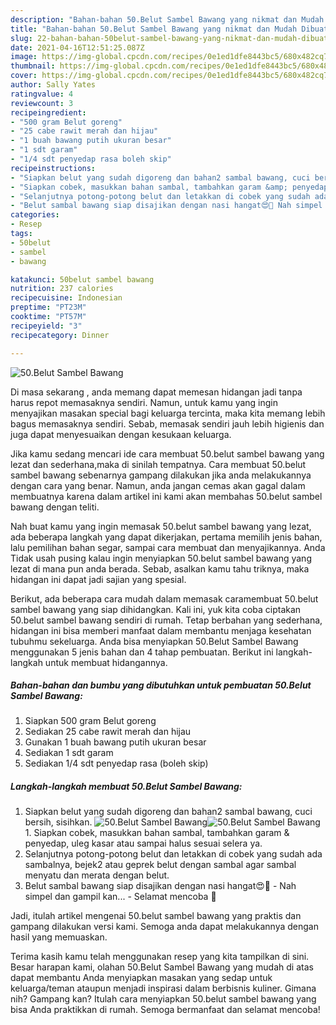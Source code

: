 ```yaml
---
description: "Bahan-bahan 50.Belut Sambel Bawang yang nikmat dan Mudah Dibuat"
title: "Bahan-bahan 50.Belut Sambel Bawang yang nikmat dan Mudah Dibuat"
slug: 22-bahan-bahan-50belut-sambel-bawang-yang-nikmat-dan-mudah-dibuat
date: 2021-04-16T12:51:25.087Z
image: https://img-global.cpcdn.com/recipes/0e1ed1dfe8443bc5/680x482cq70/50belut-sambel-bawang-foto-resep-utama.jpg
thumbnail: https://img-global.cpcdn.com/recipes/0e1ed1dfe8443bc5/680x482cq70/50belut-sambel-bawang-foto-resep-utama.jpg
cover: https://img-global.cpcdn.com/recipes/0e1ed1dfe8443bc5/680x482cq70/50belut-sambel-bawang-foto-resep-utama.jpg
author: Sally Yates
ratingvalue: 4
reviewcount: 3
recipeingredient:
- "500 gram Belut goreng"
- "25 cabe rawit merah dan hijau"
- "1 buah bawang putih ukuran besar"
- "1 sdt garam"
- "1/4 sdt penyedap rasa boleh skip"
recipeinstructions:
- "Siapkan belut yang sudah digoreng dan bahan2 sambal bawang, cuci bersih, sisihkan."
- "Siapkan cobek, masukkan bahan sambal, tambahkan garam &amp; penyedap, uleg kasar atau sampai halus sesuai selera ya."
- "Selanjutnya potong-potong belut dan letakkan di cobek yang sudah ada sambalnya, bejek2 atau geprek belut dengan sambal agar sambal menyatu dan merata dengan belut."
- "Belut sambal bawang siap disajikan dengan nasi hangat😍🤗 Nah simpel dan gampil kan... Selamat mencoba 🤗"
categories:
- Resep
tags:
- 50belut
- sambel
- bawang

katakunci: 50belut sambel bawang 
nutrition: 237 calories
recipecuisine: Indonesian
preptime: "PT23M"
cooktime: "PT57M"
recipeyield: "3"
recipecategory: Dinner

---
```



![50.Belut Sambel Bawang](https://img-global.cpcdn.com/recipes/0e1ed1dfe8443bc5/680x482cq70/50belut-sambel-bawang-foto-resep-utama.jpg)

Di masa  sekarang , anda memang dapat memesan hidangan jadi tanpa harus repot memasaknya sendiri. Namun, untuk kamu yang ingin menyajikan masakan special bagi keluarga tercinta, maka kita memang lebih bagus memasaknya sendiri. Sebab, memasak sendiri jauh lebih higienis dan juga dapat menyesuaikan dengan kesukaan keluarga.

Jika kamu sedang mencari ide cara membuat 50.belut sambel bawang yang lezat dan sederhana,maka di sinilah tempatnya. Cara membuat 50.belut sambel bawang  sebenarnya gampang dilakukan jika anda melakukannya dengan cara yang benar. Namun, anda jangan cemas akan gagal dalam membuatnya 
karena dalam artikel ini kami akan membahas 50.belut sambel bawang dengan teliti.  



Nah buat kamu yang ingin memasak 50.belut sambel bawang yang lezat, ada beberapa langkah yang dapat dikerjakan, pertama memilih jenis bahan, lalu pemilihan bahan segar, sampai cara membuat dan menyajikannya. Anda Tidak usah pusing kalau ingin menyiapkan 50.belut sambel bawang yang lezat di mana pun anda berada. Sebab, asalkan kamu  tahu triknya, maka hidangan ini dapat jadi sajian yang spesial.

Berikut, ada beberapa cara mudah dalam memasak caramembuat 50.belut sambel bawang yang siap dihidangkan. Kali ini, yuk kita coba ciptakan 50.belut sambel bawang sendiri di rumah. Tetap berbahan yang sederhana, hidangan ini bisa memberi manfaat dalam membantu menjaga kesehatan tubuhmu sekeluarga. Anda bisa menyiapkan 50.Belut Sambel Bawang menggunakan 5 jenis bahan dan 4 tahap pembuatan. Berikut ini langkah-langkah untuk membuat hidangannya.

<!--inarticleads1-->

##### Bahan-bahan dan bumbu yang dibutuhkan untuk pembuatan 50.Belut Sambel Bawang:

1. Siapkan 500 gram Belut goreng
1. Sediakan 25 cabe rawit merah dan hijau
1. Gunakan 1 buah bawang putih ukuran besar
1. Sediakan 1 sdt garam
1. Sediakan 1/4 sdt penyedap rasa (boleh skip)




<!--inarticleads2-->

##### Langkah-langkah membuat 50.Belut Sambel Bawang:

1. Siapkan belut yang sudah digoreng dan bahan2 sambal bawang, cuci bersih, sisihkan.
<img src="https://img-global.cpcdn.com/steps/389c1b3e10703b06/160x128cq70/50belut-sambel-bawang-langkah-memasak-1-foto.jpg" alt="50.Belut Sambel Bawang"><img src="https://img-global.cpcdn.com/steps/6a23a1bb314d7265/160x128cq70/50belut-sambel-bawang-langkah-memasak-1-foto.jpg" alt="50.Belut Sambel Bawang">1. Siapkan cobek, masukkan bahan sambal, tambahkan garam &amp; penyedap, uleg kasar atau sampai halus sesuai selera ya.
1. Selanjutnya potong-potong belut dan letakkan di cobek yang sudah ada sambalnya, bejek2 atau geprek belut dengan sambal agar sambal menyatu dan merata dengan belut.
1. Belut sambal bawang siap disajikan dengan nasi hangat😍🤗 - Nah simpel dan gampil kan... - Selamat mencoba 🤗




Jadi, itulah artikel mengenai  50.belut sambel bawang  yang praktis dan gampang dilakukan versi kami. Semoga anda dapat melakukannya dengan hasil yang memuaskan. 

Terima kasih kamu telah menggunakan resep yang kita tampilkan di sini. Besar harapan kami, olahan  50.Belut Sambel Bawang yang mudah di atas dapat membantu Anda menyiapkan masakan yang sedap untuk keluarga/teman ataupun menjadi inspirasi dalam berbisnis kuliner. Gimana nih? Gampang kan? Itulah cara menyiapkan 50.belut sambel bawang yang bisa Anda praktikkan di rumah. Semoga bermanfaat dan selamat mencoba!

